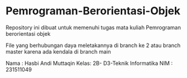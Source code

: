 # Pemrograman-Berorientasi-Objek
Repository ini dibuat untuk memenuhi tugas mata kuliah Pemrograman  berorientasi objek

File yang berhubungan daya meletakannya di branch ke 2 atau branch master karena ada kendala di branch main

Nama : Hasbi Andi Muttaqin
Kelas: 2B- D3-Teknik Informatika
NIM : 231511049
